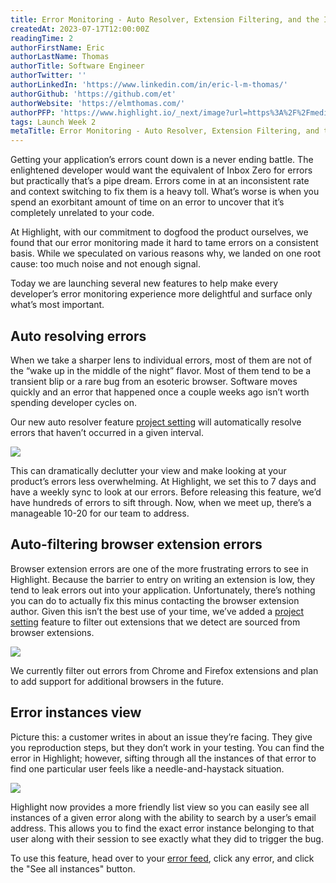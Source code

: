 ```yaml
---
title: Error Monitoring - Auto Resolver, Extension Filtering, and the Instance View
createdAt: 2023-07-17T12:00:00Z
readingTime: 2
authorFirstName: Eric
authorLastName: Thomas
authorTitle: Software Engineer
authorTwitter: ''
authorLinkedIn: 'https://www.linkedin.com/in/eric-l-m-thomas/'
authorGithub: 'https://github.com/et'
authorWebsite: 'https://elmthomas.com/'
authorPFP: 'https://www.highlight.io/_next/image?url=https%3A%2F%2Fmedia.graphassets.com%2FnGV2kef5QWrrpTb8zSx3&w=3840&q=75'
tags: Launch Week 2 
metaTitle: Error Monitoring - Auto Resolver, Extension Filtering, and the Instance View
---
```


Getting your application’s errors count down is a never ending battle. The enlightened developer would want the equivalent of Inbox Zero for errors but practically that’s a pipe dream. Errors come in at an inconsistent rate and context switching to fix them is a heavy toll. What’s worse is when you spend an exorbitant amount of time on an error to uncover that it’s completely unrelated to your code.

At Highlight, with our commitment to dogfood the product  ourselves, we found that our error monitoring made it hard to tame errors on a consistent basis. While we speculated on various reasons why, we landed on one root cause: too much noise and not enough signal.

Today we are launching several new features to help make every developer’s error monitoring experience more delightful and surface only what’s most important.

## Auto resolving errors

When we take a sharper lens to individual errors, most of them are not of the “wake up in the middle of the night” flavor. Most of them tend to be a transient blip or a rare bug from an esoteric browser. Software moves quickly and an error that happened once a couple weeks ago isn’t worth spending developer cycles on.

Our new auto resolver feature [project setting](https://app.highlight.io/settings/errors) will automatically resolve errors that haven’t occurred in a given interval.

![](/images/blog/error-monitoring-launch-week-2-new-features/autoresolve.png)

This can dramatically declutter your view and make looking at your product’s errors less overwhelming. At Highlight, we set this to 7 days and have a weekly sync to look at our errors. Before releasing this feature, we’d have hundreds of errors to sift through. Now, when we meet up, there’s a manageable 10-20 for our team to address.

## Auto-filtering browser extension errors

Browser extension errors are one of the more frustrating errors to see in Highlight. Because the barrier to entry on writing an extension is low, they tend to leak errors out into your application. Unfortunately, there’s nothing you can do to actually fix this minus contacting the browser extension author. Given this isn’t the best use of your time, we’ve added a [project setting](https://app.highlight.io/settings/errors) feature to filter out extensions that we detect are sourced from browser extensions.

![](/images/blog/error-monitoring-launch-week-2-new-features/extension-errors.png)

We currently filter out errors from Chrome and Firefox extensions and plan to add support for additional browsers in the future. 

## Error instances view

Picture this: a customer writes in about an issue they’re facing. They give you reproduction steps, but they don’t work in your testing. You can find the error in Highlight; however, sifting through all the instances of that error to find one particular user feels like a needle-and-haystack situation.

![](/images/blog/error-monitoring-launch-week-2-new-features/instances.png)

Highlight now provides a more friendly list view so you can easily see all instances of a given error along with the ability to search by a user’s email address. This allows you to find the exact error instance belonging to that user along with their session to see exactly what they did to trigger the bug.

To use this feature, head over to your [error feed](https://app.highlight.io/errors), click any error, and click the "See all instances" button.